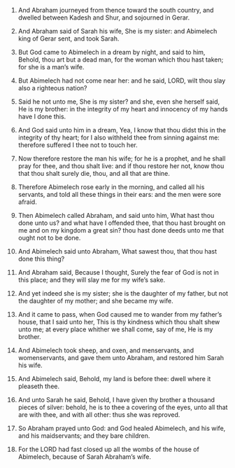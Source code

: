1. And Abraham journeyed from thence toward the south country, and
dwelled between Kadesh and Shur, and sojourned in Gerar.

2. And Abraham said of Sarah his wife, She is my sister: and
Abimelech king of Gerar sent, and took Sarah.

3. But God came to Abimelech in a dream by night, and said to him,
Behold, thou art but a dead man, for the woman which thou hast taken;
for she is a man’s wife.

4. But Abimelech had not come near her: and he said, LORD, wilt thou
slay also a righteous nation?

5. Said he not unto me, She is my
sister? and she, even she herself said, He is my brother: in the
integrity of my heart and innocency of my hands have I done this.

6. And God said unto him in a dream, Yea, I know that thou didst
this in the integrity of thy heart; for I also withheld thee from
sinning against me: therefore suffered I thee not to touch her.

7. Now therefore restore the man his wife; for he is a prophet, and
he shall pray for thee, and thou shalt live: and if thou restore her
not, know thou that thou shalt surely die, thou, and all that are
thine.

8. Therefore Abimelech rose early in the morning, and called all his
servants, and told all these things in their ears: and the men were
sore afraid.

9. Then Abimelech called Abraham, and said unto him, What hast thou
done unto us? and what have I offended thee, that thou hast brought on
me and on my kingdom a great sin? thou hast done deeds unto me that
ought not to be done.

10. And Abimelech said unto Abraham, What sawest thou, that thou
hast done this thing?

11. And Abraham said, Because I thought,
Surely the fear of God is not in this place; and they will slay me for
my wife’s sake.

12. And yet indeed she is my sister; she is the daughter of my
father, but not the daughter of my mother; and she became my wife.

13. And it came to pass, when God caused me to wander from my
father’s house, that I said unto her, This is thy kindness which thou
shalt shew unto me; at every place whither we shall come, say of me,
He is my brother.

14. And Abimelech took sheep, and oxen, and menservants, and
womenservants, and gave them unto Abraham, and restored him Sarah his
wife.

15. And Abimelech said, Behold, my land is before thee: dwell where
it pleaseth thee.

16. And unto Sarah he said, Behold, I have given thy brother a
thousand pieces of silver: behold, he is to thee a covering of the
eyes, unto all that are with thee, and with all other: thus she was
reproved.

17. So Abraham prayed unto God: and God healed Abimelech, and his
wife, and his maidservants; and they bare children.

18. For the LORD had fast closed up all the wombs of the house of
Abimelech, because of Sarah Abraham’s wife.